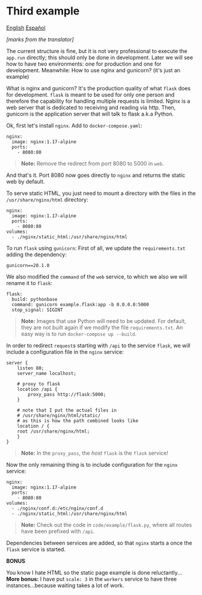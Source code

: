 # Third example

[English](README.en.md) [Español](README.es.md)

*[marks from the translator]*

The current structure is fine, but it is not very professional to execute
the `app.run` directly; this should only be done in
development. Later we will see how to have two environments:
one for production and one for development. Meanwhile:
How to use nginx and gunicorn? (it's just an example)

What is nginx and gunicorn? It's the production quality of what `flask` does for development. `flask` is meant to be used for only one person and therefore the capability for handling multiple requests is limited. Nginx is a web server that is dedicated to receiving and reading via http. Then, gunicorn is the application server that will talk to flask a.k.a Python. 

Ok, first let's install `nginx`. Add to `docker-compose.yaml`: 

    nginx:
      image: nginx:1.17-alpine
      ports:
        - 8080:80

> **Note:** Remove the redirect from port 8080 to 5000 in `web`. 

And that's it. Port 8080 now goes directly to `nginx` and
returns the static web by default. 

To serve static HTML, you just need to mount a directory
with the files in the `/usr/share/nginx/html` directory: 

    nginx:
      image: nginx:1.17-alpine
      ports:
        - 8080:80
    volumes:
      - ./nginx/static_html:/usr/share/nginx/html


To run `flask` using `gunicorn`: First of all, we update
the `requirements.txt` adding the dependency: 

    gunicorn==20.1.0

We also modified the `command` of the `web` service, to which we also
we will rename it to `flask`: 

    flask:
      build: pythonbase
      command: gunicorn example.flask:app -b 0.0.0.0:5000
      stop_signal: SIGINT

> **Note:** Images that use Python will need to be updated. For
> default, they are not built again if we modify the file
> `requirements.txt`. An easy way is to run
> `docker-compose up --build`. 

In order to redirect `request`s starting with `/api` to the service
`flask`, we will include a configuration file in the `nginx` service:

    server {
        listen 80;
        server_name localhost;

        # proxy to flask
        location /api {
            proxy_pass http://flask:5000;
        }

        # note that I put the actual files in
        # /usr/share/nginx/html/static/
        # as this is how the path combined looks like
        location / {
        root /usr/share/nginx/html;
        }
    }

> **Note:** In the `proxy_pass`, the *host* `flask` is the `flask` service! 

Now the only remaining thing is to include configuration for the `nginx` service: 

    nginx:
      image: nginx:1.17-alpine
      ports:
        - 8080:80
    volumes:
      - ./nginx/conf.d:/etc/nginx/conf.d
      - ./nginx/static_html:/usr/share/nginx/html

> **Note:** Check out the code in `code/example/flask.py`, where all
> routes have been prefixed with `/api`. 

Dependencies between services are added, so that `nginx` starts a
once the `flask` service is started. 

**BONUS**

You know I hate HTML so the static page example is done
reluctantly... 
**More bonus:** I have put `scale: 3` in the `workers` service to have
three instances...because waiting takes a lot of work. 